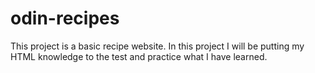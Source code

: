 # odin-recipes
This project is a basic recipe website. 
In this project I will be putting my HTML knowledge to the test and practice what I have learned.